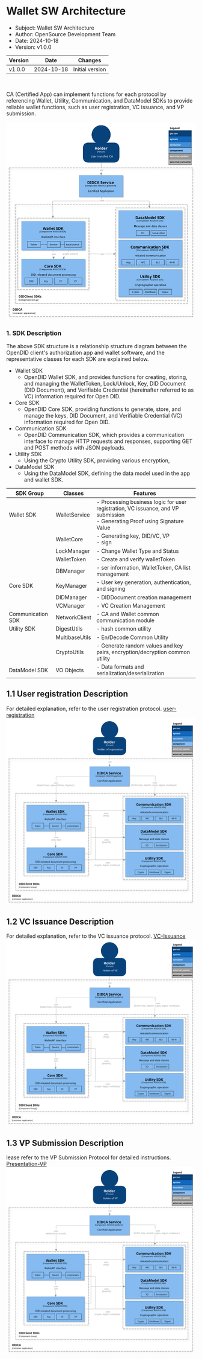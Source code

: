 <!-- Individual documents may be merged in the future, so the table of contents is not used. -->

# Wallet SW Architecture

- Subject: Wallet SW Architecture
- Author: OpenSource Development Team
- Date: 2024-10-18
- Version: v1.0.0

| Version | Date       | Changes         |
| ------- | ---------- | --------------- |
| v1.0.0  | 2024-10-18 | Initial version |

<br>

CA (Certified App) can implement functions for each protocol by referencing Wallet, Utility, Communication, and DataModel SDKs to provide reliable wallet functions, such as user registration, VC issuance, and VP submission.

![wallet_sw_archietecture](./images/wallet_sw_architecture.svg)


### 1. SDK Description
The above SDK structure is a relationship structure diagram between the OpenDID client's authorization app and wallet software, and the representative classes for each SDK are explained below.

- Wallet SDK
  - OpenDID Wallet SDK, and provides functions for creating, storing, and managing the WalletToken, Lock/Unlock, Key, DID Document (DID Document), and Verifiable Credential (hereinafter referred to as VC) information required for Open DID.
- Core SDK
  - OpenDID Core SDK, providing functions to generate, store, and manage the keys, DID Document, and Verifiable Credential (VC) information required for Open DID.
- Communication SDK
  - OpenDID Communication SDK, which provides a communication interface to manage HTTP requests and responses, supporting GET and POST methods with JSON payloads.
- Utility SDK
  - Using the Crypto Utility SDK, providing various encryption, 
- DataModel SDK
  - Using the DataModel SDK, defining the data model used in the app and wallet SDK.

| SDK Group          | Classes          | Features                                                       |
|---------------------|------------------|----------------------------------------------------------------|
| Wallet SDK          | WalletService        | - Processing business logic for user registration, VC issuance, and VP submission<br>- Generating Proof using Signature Value |
|                     | WalletCore        | - Generating key, DID/VC, VP <br>- sign                             |
|                     | LockManager       | - Change Wallet Type and Status                                   |
|                     | WalletToken       | - Create and verify walletToken                                     |
|                     | DBManager         | - ser information, WalletToken, CA list management                       |
| Core SDK            | KeyManager        | - User key generation, authentication, and signing                                  |
|                     | DIDManager        | - DIDDocument creation management                                       |
|                     | VCManager         | - VC Creation Management                                               |
| Communication SDK   | NetworkClient     | - CA and Wallet common communication module                                  |
| Utility SDK         | DigestUtils       | - hash common utility                                             |
|                     | MultibaseUtils    | - En/Decode Common Utility                                        |
|                     | CryptoUtils       | - Generate random values ​​and key pairs, encryption/decryption common utility                  |
| DataModel SDK       | VO Objects        | - Data formats and serialization/deserialization                              |



## 1.1 User registration Description
For detailed explanation, refer to the user registration protocol. [user-registration](./User%20Registration.md)
![wallet_sw_archietecture](./images/wallet_sw_architecture_reg_user.svg)
## 1.2 VC Issuance Description
For detailed explanation, refer to the VC issuance protocol. [VC-Issuance](./VC%20Issuance.md)
![wallet_sw_archietecture](./images/wallet_sw_architecture_issue_vc.svg)
## 1.3 VP Submission Description
lease refer to the VP Submission Protocol for detailed instructions. [Presentation-VP](./Presentation%20of%20VP.md)
![wallet_sw_archietecture](./images/wallet_sw_architecture_submit_vp.svg)
<br>
